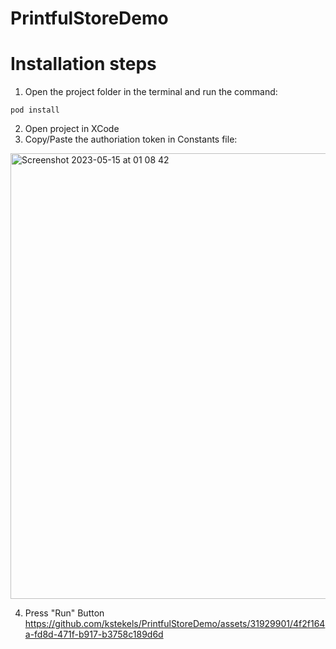 # PrintfulStoreDemo

# Installation steps

1. Open the project folder in the terminal and run the command:
```
pod install
```
2. Open project in XCode
3. Copy/Paste the authoriation token in Constants file:

<img width="713" alt="Screenshot 2023-05-15 at 01 08 42" src="https://github.com/kstekels/PrintfulStoreDemo/assets/31929901/c8db72a1-9c9b-4671-965f-a5ac501fd222">

4. Press "Run" Button
https://github.com/kstekels/PrintfulStoreDemo/assets/31929901/4f2f164a-fd8d-471f-b917-b3758c189d6d

